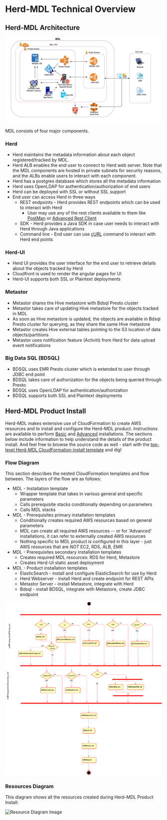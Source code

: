
Herd-MDL Technical Overview
============

## Herd-MDL Architecture

![Architecture Diagram Image](images/MDL-Arch.jpg)

MDL consists of four major components.

### Herd
*   Herd maintains the metadata information about each object registered/tracked by MDL. 
*   Herd ALB enables the end user to connect to Herd web server. Note that the MDL components are hosted in private subnets for security reasons, and the ALBs enable users to interact with each component.
*   Herd has a postgres database which stores all the metadata information
*   Herd uses OpenLDAP for authentication/authorization of end users
*   Herd can be deployed with SSL or without SSL support
*   End user can access Herd in three ways
    *   REST endpoints - Herd provides REST endpoints which can be used to interact with Herd
        *   User may use any of the rest clients available to them like [PostMan](https://chrome.google.com/webstore/detail/postman/fhbjgbiflinjbdggehcddcbncdddomop?hl=en) or [Advanced Rest Client](https://chrome.google.com/webstore/detail/advanced-rest-client/hgmloofddffdnphfgcellkdfbfbjeloo?hl=en-US)
    *   SDK - Herd provides a Java SDK in case user needs to interact with Herd through Java applications
    *   Command line - End user can use [cURL](https://curl.haxx.se) command to interact with Herd end points              

### Herd-UI

*   Herd UI provides the user interface for the end user to retrieve details about the objects tracked by Herd
*   Cloudfront is used to render the angular pages for UI
*   Herd-UI supports both SSL or Plaintext deployments

### Metastor

*   Metastor shares the Hive metastore with Bdsql Presto cluster
*   Metastor takes care of updating Hive metastore for the objects tracked in MDL
*   As soon as Hive metastore is updated, the objects are available in Bdsql Presto cluster for querying, as they share the same Hive metastore
*   Metastor creates Hive external tables pointing to the S3 location of data objects/partitions
*   Metastor uses notification feature (Activiti) from Herd for data upload event notifications

### Big Data SQL (BDSQL)

*   BDSQL uses EMR Presto cluster which is extended to user through JDBC end point
*   BDSQL takes care of authorization for the objects being queried through Presto
*   BDSQL uses OpenLDAP for authentication/authorization
*   BDSQL supports both SSL and Plaintext deployments

## Herd-MDL Product Install 

Herd-MDL makes extensive use of CloudFormation to create AWS resources and to install and configure the Herd-MDL product. Instructions are available to perform [Basic]() and [Advanced]() installations. The sections below include information to help understand the details of the product install. And feel free to browse the source code as well - start with the [top-level Herd-MDL CloudFormation install template](https://github.com/FINRAOS/herd-mdl/releases/download/mdl-v1.1.0/installMDL.yml) and dig!

### Flow Diagram

This section describes the nested CloudFormation templates and flow between. The layers of the flow are as follows:

*   MDL - Installation template
    *    Wrapper template that takes in various general and specific parameters
    *    Calls prerequisite stacks conditionally depending on parameters
    *    Calls MDL stacks
*   MDL - Prerequisites primary installation templates
    *    Conditionally creates required AWS resources based on general parameters
    *    MDL can create all required AWS resources -- or for 'Advanced' installations, it can refer to externally created AWS resources 
    *    Nothing specific to MDL product is configured in this layer - just AWS resources that are *NOT* EC2, RDS, ALB, EMR
*   MDL - Prerequisites secondary installation templates   
    *    Creates required MDL resources: RDS for Herd, Metastore
    *    Creates Herd-UI static asset deployment
*   MDL - Product installation templates
    *    ElasticSearch - install and configure ElasticSearch for use by Herd
    *    Herd Webserver - install Herd and create endpoint for REST APIs
    *    Metastor Server - install Metastore, integrate with Herd
    *    Bdsql - install BDSQL, integrate with Metastore, create JDBC endpoint

![CFT Flow Diagram Image](images/MDL-CFT.png)

### Resources Diagram

This diagram shows all the resources created during Herd-MDL Product Install:

![Resource Diagram Image](images/MDL-resources.png)